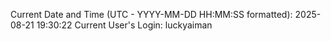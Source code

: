 Current Date and Time (UTC - YYYY-MM-DD HH:MM:SS formatted): 2025-08-21 19:30:22
Current User's Login: luckyaiman

